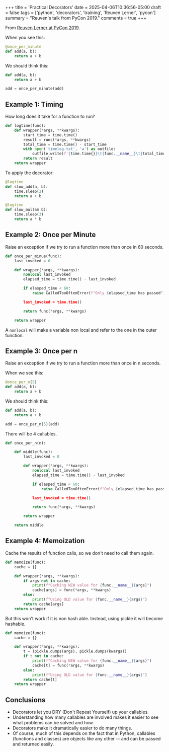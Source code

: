 +++
title = 'Practical Decorators'
date = 2025-04-06T10:36:56-05:00
draft = false
tags = ['python', 'decorators', 'training', 'Reuven Lerner', 'pycon']
summary = "Reuven's talk from PyCon 2019."
comments = true
+++

From [Reuven Lerner at PyCon 2019](https://www.youtube.com/watch?v=MjHpMCIvwsY).

When you see this:

```python
@once_per_minute
def add(a, b):
    return a + b
```

We should think this:

```python
def add(a, b):
    return a + b

add = once_per_minute(add)
```


## Example 1: Timing

How long does it take for a function to run?

```python
def logtime(func):
    def wrapper(*args, **kwargs):
        start_time = time.time()
        result = runc(*args, **kwargs)
        total_time = time.time() - start_time
        with open('timelog.txt', 'a') as outfile:
            outfile.write(f'{time.time{}}\t{func.__name__}\t{total_time}\n')
        return result
    return wrapper
```

To apply the decorator:

```python
@logtime
def slow_add(a, b):
    time.sleep(2)
    return a + b

@logtime
def slow_mul(am b):
    time.sleep(3)
    return a * b
```

## Example 2: Once per Minute

Raise an exception if we try to run a function more than once in 60 seconds.

```python
def once_per_minue(func):
    last_invoked = 0

    def wrapper(*args, **kwargs):
        nonlocal last_invoked
        elapsed_time = time.time() - last_invoked

        if elasped_time < 60:
            raise CalledTooOftenError(f"Only {elapsed_time has passed")

        last_invoked = time.time()

        return func(*args, **kwargs)

    return wrapper
```

A `nonlocal` will make a variable non local and refer to the one in the outer
function.

## Example 3: Once per n

Raise an exception if we try to run a function more than once in n seconds.

When we see this:

```python
@once_per_n(5)
def add(a, b):
    return a + b
```

We should think this:

```python
def add(a, b):
    return a + b

add = once_per_n(5)(add)
```

There will be 4 callables.

```python
def once_per_n(n):

    def middle(func):
        last_invoked = 0

        def wrapper(*args, **kwargs):
            nonlocal last_invoked
            elapsed_time = time.time() - last_invoked

            if elasped_time < 60:
                raise CalledTooOftenError(f"Only {elapsed_time has passed")

            last_invoked = time.time()

            return func(*args, **kwargs)

        return wrapper

    return middle
```

## Example 4: Memoization

Cache the results of function calls, so we don't need to call them again.

```python
def memoize(func):
    cache = {}

    def wrapper(*args, **kwargs):
        if args not in cache:
            print(f"Caching NEW value for {func.__name__}{args}")
            cache[args] = func(*args, **kwargs)
        else:
            print(f"Using OLD value for {func.__name__}{args}")
        return cache[args]
    return wrapper
```

But this won't work if it is non hash able.
Instead, using pickle it will become hashable.

```python
def memoize(func):
    cache = {}

    def wrapper(*args, **kwargs):
        t = (pickle.dumps(args), pickle.dumps(kwargs))
        if t not in cache:
            print(f"Caching NEW value for {func.__name__}{args}")
            cache[t] = func(*args, **kwargs)
        else:
            print(f"Using OLD value for {func.__name__}{args}")
        return cache[t]
    return wrapper
```

## Conclusions

* Decorators let you DRY (Don't Repeat Yourself) up your callables.
* Understanding how many callables are involved makes it easier to see what
  problems can be solved and how.
* Decorators make it dramatically easier to do many things.
* Of course, much of this depends on the fact that in Python, callables
  (functions and classes) are objects like any other -- and can be passed and
  returned easily.
